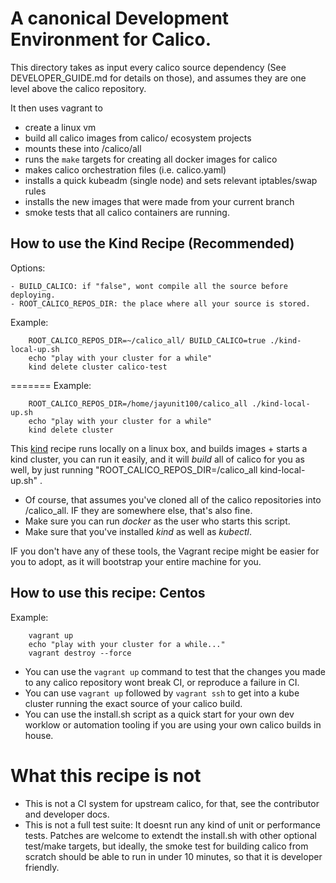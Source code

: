 # A canonical Development Environment for Calico.

This directory takes as input every calico source dependency (See DEVELOPER_GUIDE.md for details on those), and assumes they
are one level above the calico repository.

It then uses vagrant to 

- create a linux vm
- build all calico images from calico/ ecosystem projects
- mounts these into /calico/all
- runs the `make` targets for creating all docker images for calico
- makes calico orchestration files (i.e. calico.yaml)
- installs a quick kubeadm (single node) and sets relevant iptables/swap rules
- installs the new images that were made from your current branch
- smoke tests that all calico containers are running.

## How to use the Kind Recipe (Recommended)

Options:

	- BUILD_CALICO: if "false", wont compile all the source before deploying.
	- ROOT_CALICO_REPOS_DIR: the place where all your source is stored.

Example:

```
	ROOT_CALICO_REPOS_DIR=~/calico_all/ BUILD_CALICO=true ./kind-local-up.sh
	echo "play with your cluster for a while"
	kind delete cluster calico-test
```



=======
Example:

```
	ROOT_CALICO_REPOS_DIR=/home/jayunit100/calico_all ./kind-local-up.sh
	echo "play with your cluster for a while"
	kind delete cluster
```

This [kind](https://github.com/kubernetes-sigs/kind) recipe runs locally on a linux box, and builds images + starts a kind cluster, you can run it easily, and it will *build* all of calico for you as well, by just running "ROOT_CALICO_REPOS_DIR=/calico_all kind-local-up.sh" .

- Of course, that assumes you've cloned all of the calico repositories into /calico_all.  IF they are somewhere else, that's also fine.  
- Make sure you can run *docker* as the user who starts this script.
- Make sure that you've installed *kind* as well as *kubectl*.  

IF you don't have any of these tools, the Vagrant recipe might be easier for you to adopt, as it will bootstrap your entire machine for you.

## How to use this recipe: Centos

Example:

```
	vagrant up
	echo "play with your cluster for a while..."
	vagrant destroy --force
```

- You can use the `vagrant up` command to test that the changes you made to any calico repository wont break CI,
or reproduce a failure in CI.
- You can use `vagrant up` followed by `vagrant ssh` to get into a kube cluster running the exact source of your
calico build.
- You can use the install.sh script as a quick start for your own dev worklow or automation tooling if you are using
your own calico builds in house. 

# What this recipe is not

- This is not a CI system for upstream calico, for that, see the contributor and developer docs.
- This is not a full test suite: It doesnt run any kind of unit or performance tests.  Patches
are welcome to extendt the install.sh with other optional test/make targets, but ideally, the smoke
test for building calico from scratch should be able to run in under 10 minutes, so that it is 
developer friendly.

